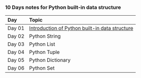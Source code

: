 ### 10 Days notes for Python built-in data structure

| Day   | Topic |
|:-------|:------|
| Day 01 | [Introduction of Python built-in data structure](https://github.com/MokarbeenAnsari/python_built-in_data_structures/blob/main/Day_01_Introduction.ipynb) |
| Day 02 | Python String |
| Day 03 | Python List |
| Day 04 | Python Tuple |
| Day 05 | Python Dictionary |
| Day 06 | Python Set |
